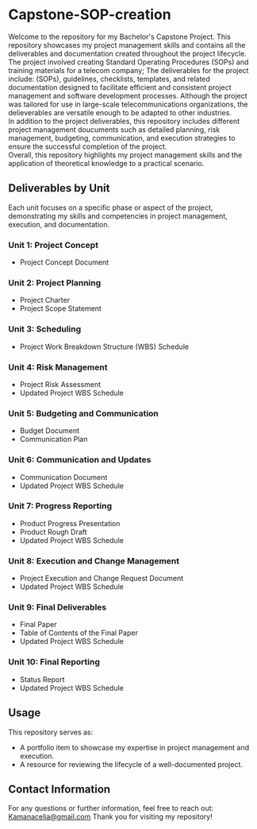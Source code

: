 # Capstone-SOP-creation
Welcome to the repository for my Bachelor's Capstone Project. This repository showcases my project management skills and contains all the deliverables and documentation created throughout the project lifecycle. The project involved creating Standard Operating Procedures (SOPs) and training materials for a telecom company; The deliverables for the project include: (SOPs), guidelines, checklists, templates, and related documentation designed to facilitate efficient and consistent project management and software development processes. Although the project was tailored for use in large-scale telecommunications organizations, the delieverables are versatile enough to be adapted to other industries. <br>
In addition to the project deliverables, this repository includes different project management doucuments such as detailed planning, risk management, budgeting, communication, and execution strategies to ensure the successful completion of the project. <br>
Overall, this repository highlights my project management skills and the application of theoretical knowledge to a practical scenario.<br>
## Deliverables by Unit
Each unit focuses on a specific phase or aspect of the project, demonstrating my skills and competencies in project management, execution, and documentation. <br>
### **Unit 1**: Project Concept
- Project Concept Document
### **Unit 2**: Project Planning
- Project Charter
- Project Scope Statement
### **Unit 3**: Scheduling
- Project Work Breakdown Structure (WBS) Schedule
### **Unit 4**: Risk Management
- Project Risk Assessment
- Updated Project WBS Schedule
### **Unit 5**: Budgeting and Communication
- Budget Document
- Communication Plan
### **Unit 6**: Communication and Updates
- Communication Document
- Updated Project WBS Schedule
### **Unit 7**: Progress Reporting
- Product Progress Presentation
- Product Rough Draft
- Updated Project WBS Schedule
### **Unit 8**: Execution and Change Management
- Project Execution and Change Request Document
- Updated Project WBS Schedule
### **Unit 9**: Final Deliverables
- Final Paper
-  Table of Contents of the Final Paper
- Updated Project WBS Schedule
### **Unit 10**: Final Reporting
- Status Report
- Updated Project WBS Schedule
## Usage
This repository serves as:
- A portfolio item to showcase my expertise in project management and execution.
- A resource for reviewing the lifecycle of a well-documented project.
## Contact Information
For any questions or further information, feel free to reach out: Kamanacelia@gmail.com
Thank you for visiting my repository!

